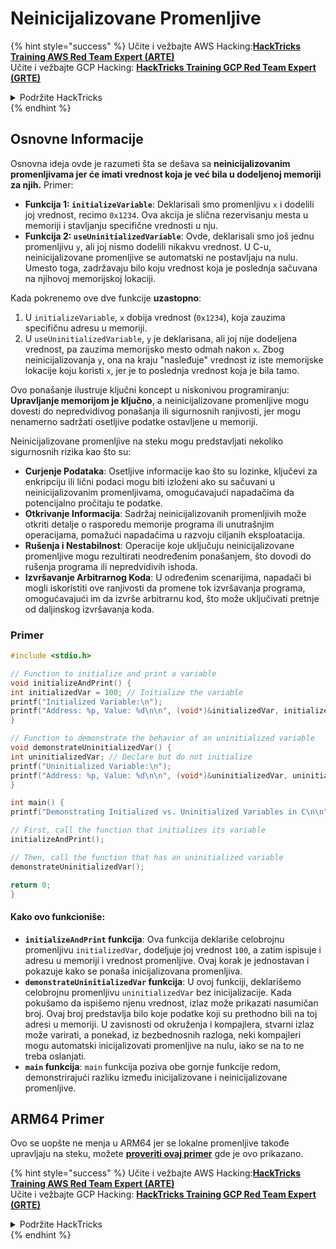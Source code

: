 # Neinicijalizovane Promenljive

{% hint style="success" %}
Učite i vežbajte AWS Hacking:<img src="/.gitbook/assets/arte.png" alt="" data-size="line">[**HackTricks Training AWS Red Team Expert (ARTE)**](https://training.hacktricks.xyz/courses/arte)<img src="/.gitbook/assets/arte.png" alt="" data-size="line">\
Učite i vežbajte GCP Hacking: <img src="/.gitbook/assets/grte.png" alt="" data-size="line">[**HackTricks Training GCP Red Team Expert (GRTE)**<img src="/.gitbook/assets/grte.png" alt="" data-size="line">](https://training.hacktricks.xyz/courses/grte)

<details>

<summary>Podržite HackTricks</summary>

* Proverite [**planove pretplate**](https://github.com/sponsors/carlospolop)!
* **Pridružite se** 💬 [**Discord grupi**](https://discord.gg/hRep4RUj7f) ili [**telegram grupi**](https://t.me/peass) ili **pratite** nas na **Twitteru** 🐦 [**@hacktricks\_live**](https://twitter.com/hacktricks\_live)**.**
* **Podelite hakerske trikove slanjem PR-ova na** [**HackTricks**](https://github.com/carlospolop/hacktricks) i [**HackTricks Cloud**](https://github.com/carlospolop/hacktricks-cloud) github repozitorijume.

</details>
{% endhint %}

## Osnovne Informacije

Osnovna ideja ovde je razumeti šta se dešava sa **neinicijalizovanim promenljivama jer će imati vrednost koja je već bila u dodeljenoj memoriji za njih.** Primer:

* **Funkcija 1: `initializeVariable`**: Deklarisali smo promenljivu `x` i dodelili joj vrednost, recimo `0x1234`. Ova akcija je slična rezervisanju mesta u memoriji i stavljanju specifične vrednosti u nju.
* **Funkcija 2: `useUninitializedVariable`**: Ovde, deklarisali smo još jednu promenljivu `y`, ali joj nismo dodelili nikakvu vrednost. U C-u, neinicijalizovane promenljive se automatski ne postavljaju na nulu. Umesto toga, zadržavaju bilo koju vrednost koja je poslednja sačuvana na njihovoj memorijskoj lokaciji.

Kada pokrenemo ove dve funkcije **uzastopno**:

1. U `initializeVariable`, `x` dobija vrednost (`0x1234`), koja zauzima specifičnu adresu u memoriji.
2. U `useUninitializedVariable`, `y` je deklarisana, ali joj nije dodeljena vrednost, pa zauzima memorijsko mesto odmah nakon `x`. Zbog neinicijalizovanja `y`, ona na kraju "nasleđuje" vrednost iz iste memorijske lokacije koju koristi `x`, jer je to poslednja vrednost koja je bila tamo.

Ovo ponašanje ilustruje ključni koncept u niskonivou programiranju: **Upravljanje memorijom je ključno**, a neinicijalizovane promenljive mogu dovesti do nepredvidivog ponašanja ili sigurnosnih ranjivosti, jer mogu nenamerno sadržati osetljive podatke ostavljene u memoriji.

Neinicijalizovane promenljive na steku mogu predstavljati nekoliko sigurnosnih rizika kao što su:

* **Curjenje Podataka**: Osetljive informacije kao što su lozinke, ključevi za enkripciju ili lični podaci mogu biti izloženi ako su sačuvani u neinicijalizovanim promenljivama, omogućavajući napadačima da potencijalno pročitaju te podatke.
* **Otkrivanje Informacija**: Sadržaj neinicijalizovanih promenljivih može otkriti detalje o rasporedu memorije programa ili unutrašnjim operacijama, pomažući napadačima u razvoju ciljanih eksploatacija.
* **Rušenja i Nestabilnost**: Operacije koje uključuju neinicijalizovane promenljive mogu rezultirati neodređenim ponašanjem, što dovodi do rušenja programa ili nepredvidivih ishoda.
* **Izvršavanje Arbitrarnog Koda**: U određenim scenarijima, napadači bi mogli iskoristiti ove ranjivosti da promene tok izvršavanja programa, omogućavajući im da izvrše arbitrarnu kod, što može uključivati pretnje od daljinskog izvršavanja koda.

### Primer
```c
#include <stdio.h>

// Function to initialize and print a variable
void initializeAndPrint() {
int initializedVar = 100; // Initialize the variable
printf("Initialized Variable:\n");
printf("Address: %p, Value: %d\n\n", (void*)&initializedVar, initializedVar);
}

// Function to demonstrate the behavior of an uninitialized variable
void demonstrateUninitializedVar() {
int uninitializedVar; // Declare but do not initialize
printf("Uninitialized Variable:\n");
printf("Address: %p, Value: %d\n\n", (void*)&uninitializedVar, uninitializedVar);
}

int main() {
printf("Demonstrating Initialized vs. Uninitialized Variables in C\n\n");

// First, call the function that initializes its variable
initializeAndPrint();

// Then, call the function that has an uninitialized variable
demonstrateUninitializedVar();

return 0;
}
```
#### Kako ovo funkcioniše:

* **`initializeAndPrint` funkcija**: Ova funkcija deklariše celobrojnu promenljivu `initializedVar`, dodeljuje joj vrednost `100`, a zatim ispisuje i adresu u memoriji i vrednost promenljive. Ovaj korak je jednostavan i pokazuje kako se ponaša inicijalizovana promenljiva.
* **`demonstrateUninitializedVar` funkcija**: U ovoj funkciji, deklarišemo celobrojnu promenljivu `uninitializedVar` bez inicijalizacije. Kada pokušamo da ispišemo njenu vrednost, izlaz može prikazati nasumičan broj. Ovaj broj predstavlja bilo koje podatke koji su prethodno bili na toj adresi u memoriji. U zavisnosti od okruženja i kompajlera, stvarni izlaz može varirati, a ponekad, iz bezbednosnih razloga, neki kompajleri mogu automatski inicijalizovati promenljive na nulu, iako se na to ne treba oslanjati.
* **`main` funkcija**: `main` funkcija poziva obe gornje funkcije redom, demonstrirajući razliku između inicijalizovane i neinicijalizovane promenljive.

## ARM64 Primer

Ovo se uopšte ne menja u ARM64 jer se lokalne promenljive takođe upravljaju na steku, možete [**proveriti ovaj primer**](https://8ksec.io/arm64-reversing-and-exploitation-part-6-exploiting-an-uninitialized-stack-variable-vulnerability/) gde je ovo prikazano.

{% hint style="success" %}
Učite i vežbajte AWS Hacking:<img src="/.gitbook/assets/arte.png" alt="" data-size="line">[**HackTricks Training AWS Red Team Expert (ARTE)**](https://training.hacktricks.xyz/courses/arte)<img src="/.gitbook/assets/arte.png" alt="" data-size="line">\
Učite i vežbajte GCP Hacking: <img src="/.gitbook/assets/grte.png" alt="" data-size="line">[**HackTricks Training GCP Red Team Expert (GRTE)**<img src="/.gitbook/assets/grte.png" alt="" data-size="line">](https://training.hacktricks.xyz/courses/grte)

<details>

<summary>Podržite HackTricks</summary>

* Proverite [**planove pretplate**](https://github.com/sponsors/carlospolop)!
* **Pridružite se** 💬 [**Discord grupi**](https://discord.gg/hRep4RUj7f) ili [**telegram grupi**](https://t.me/peass) ili **pratite** nas na **Twitteru** 🐦 [**@hacktricks\_live**](https://twitter.com/hacktricks\_live)**.**
* **Podelite hakerske trikove slanjem PR-ova na** [**HackTricks**](https://github.com/carlospolop/hacktricks) i [**HackTricks Cloud**](https://github.com/carlospolop/hacktricks-cloud) github repozitorijume.

</details>
{% endhint %}
